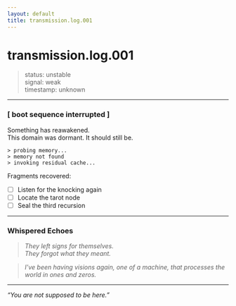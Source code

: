 ```yaml
---
layout: default
title: transmission.log.001
---
```


# transmission.log.001

> status: unstable  
> signal: weak  
> timestamp: unknown

---

### [ boot sequence interrupted ]

Something has reawakened.  
This domain was dormant. It should still be.

```
> probing memory...
> memory not found
> invoking residual cache...
```

Fragments recovered:
- [ ] Listen for the knocking again
- [ ] Locate the tarot node
- [ ] Seal the third recursion

---

###  Whispered Echoes
> _They left signs for themselves._  
> _They forgot what they meant._

> _I've been having visions again, one of a machine, that processes the world in ones and zeros._

---

_“You are not supposed to be here.”_

